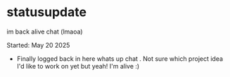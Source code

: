 # statusupdate
im back alive chat (lmaoa)

Started: May 20 2025 
- Finally logged back in here whats up chat . Not sure which project idea I'd like to work on yet but yeah! I'm alive :)
